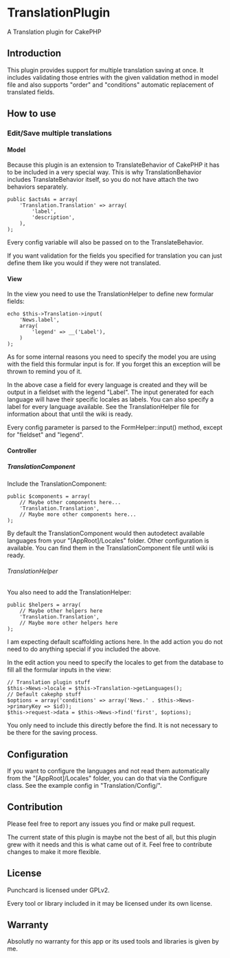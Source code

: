 TranslationPlugin
=================

A Translation plugin for CakePHP


Introduction
------------
This plugin provides support for multiple translation saving at once.
It includes validating those entries with the given validation method in model file and also supports "order" and "conditions" automatic replacement of translated fields.


How to use
----------


### Edit/Save multiple translations


#### Model
Because this plugin is an extension to TranslateBehavior of CakePHP it has to be included in a very special way.
This is why TranslationBehavior includes TranslateBehavior itself, so you do not have attach the two behaviors separately.

	public $actsAs = array(
		'Translation.Translation' => array(
			'label',
			'description',
		),
	);

Every config variable will also be passed on to the TranslateBehavior.

If you want validation for the fields you specified for translation you can just define them like you would if they were not translated.


#### View
In the view you need to use the TranslationHelper to define new formular fields:

	echo $this->Translation->input(
		'News.label',
		array(
			'legend' => __('Label'),
		)
	);

As for some internal reasons you need to specify the model you are using with the field this formular input is for.
If you forget this an exception will be thrown to remind you of it.

In the above case a field for every language is created and they will be output in a fieldset with the legend "Label". The input generated for each language will have their specific locales as labels.
You can also specify a label for every language available. See the TranslationHelper file for information about that until the wiki is ready.

Every config parameter is parsed to the FormHelper::input() method, except for "fieldset" and "legend".


#### Controller


##### TranslationComponent
Include the TranslationComponent:

	public $components = array(
		// Maybe other components here...
		'Translation.Translation',
		// Maybe more other components here...
	);

By default the TranslationComponent would then autodetect available languages from your "[AppRoot]/Locales" folder.
Other configuration is available. You can find them in the TranslationComponent file until wiki is ready.


###### TranslationHelper
You also need to add the TranslationHelper:

	public $helpers = array(
		// Maybe other helpers here
		'Translation.Translation',
		// Maybe more other helpers here
	);

I am expecting default scaffolding actions here.
In the add action you do not need to do anything special if you included the above.

In the edit action you need to specify the locales to get from the database to fill all the formular inputs in the view:

	// Translation plugin stuff
	$this->News->locale = $this->Translation->getLanguages();
	// Default cakephp stuff
	$options = array('conditions' => array('News.' . $this->News->primaryKey => $id));
	$this->request->data = $this->News->find('first', $options);

You only need to include this directly before the find. It is not necessary to be there for the saving process.


Configuration
-------------
If you want to configure the languages and not read them automatically from the "[AppRoot]/Locales" folder, you can do that via the Configure class.
See the example config in "Translation/Config/".


Contribution
------------
Please feel free to report any issues you find or make pull request.

The current state of this plugin is maybe not the best of all, but this plugin grew with it needs and this is what came out of it.
Feel free to contribute changes to make it more flexible.


License
-------

Punchcard is licensed under GPLv2.

Every tool or library included in it may be licensed under its own license.


Warranty
--------

Absolutly no warranty for this app or its used tools and libraries is given by me.